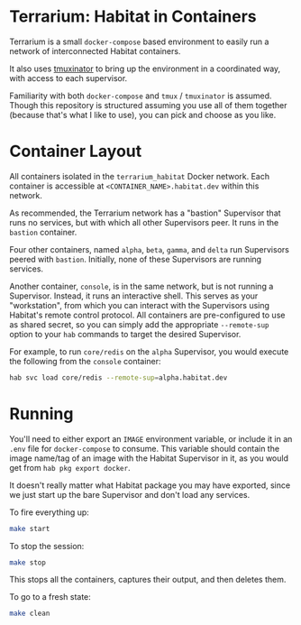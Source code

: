 Terrarium: Habitat in Containers
================================

Terrarium is a small `docker-compose` based environment to easily run
a network of interconnected Habitat containers.

It also uses [tmuxinator](https://github.com/tmuxinator/tmuxinator) to
bring up the environment in a coordinated way, with access to each
supervisor.

Familiarity with both `docker-compose` and `tmux` / `tmuxinator` is
assumed. Though this repository is structured assuming you use all of
them together (because that's what I like to use), you can pick and
choose as you like.

# Container Layout

All containers isolated in the `terrarium_habitat` Docker
network. Each container is accessible at
`<CONTAINER_NAME>.habitat.dev` within this network.

As recommended, the Terrarium network has a "bastion" Supervisor that
runs no services, but with which all other Supervisors peer. It runs
in the `bastion` container.

Four other containers, named `alpha`, `beta`, `gamma`, and `delta` run
Supervisors peered with `bastion`. Initially, none of these
Supervisors are running services.

Another container, `console`, is in the same network, but is not
running a Supervisor. Instead, it runs an interactive shell. This
serves as your "workstation", from which you can interact with the
Supervisors using Habitat's remote control protocol. All containers
are pre-configured to use as shared secret, so you can simply add the
appropriate `--remote-sup` option to your `hab` commands to target the
desired Supervisor.

For example, to run `core/redis` on the `alpha` Supervisor, you would
execute the following from the `console` container:

```sh
hab svc load core/redis --remote-sup=alpha.habitat.dev
```

# Running

You'll need to either export an `IMAGE` environment variable, or
include it in an `.env` file for `docker-compose` to consume. This
variable should contain the image name/tag of an image with the
Habitat Supervisor in it, as you would get from `hab pkg export
docker`.

It doesn't really matter what Habitat package you may have exported,
since we just start up the bare Supervisor and don't load any
services.

To fire everything up:

```sh
make start
```

To stop the session:

```sh
make stop
```

This stops all the containers, captures their output, and then deletes them.

To go to a fresh state:

```sh
make clean
```
